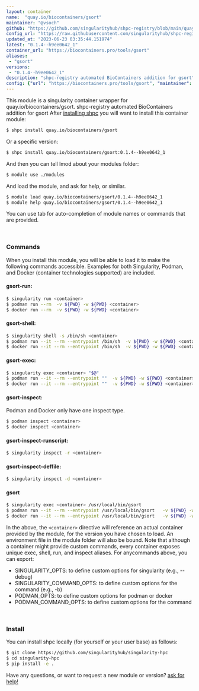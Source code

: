 ```yaml
---
layout: container
name:  "quay.io/biocontainers/gsort"
maintainer: "@vsoch"
github: "https://github.com/singularityhub/shpc-registry/blob/main/quay.io/biocontainers/gsort/container.yaml"
config_url: "https://raw.githubusercontent.com/singularityhub/shpc-registry/main/quay.io/biocontainers/gsort/container.yaml"
updated_at: "2023-06-23 03:35:44.151974"
latest: "0.1.4--h9ee0642_1"
container_url: "https://biocontainers.pro/tools/gsort"
aliases:
 - "gsort"
versions:
 - "0.1.4--h9ee0642_1"
description: "shpc-registry automated BioContainers addition for gsort"
config: {"url": "https://biocontainers.pro/tools/gsort", "maintainer": "@vsoch", "description": "shpc-registry automated BioContainers addition for gsort", "latest": {"0.1.4--h9ee0642_1": "sha256:541997a3c49e03dd7ea26de2f144830636f0f9b378ff04ae12a6c82d1f9f9d03"}, "tags": {"0.1.4--h9ee0642_1": "sha256:541997a3c49e03dd7ea26de2f144830636f0f9b378ff04ae12a6c82d1f9f9d03"}, "docker": "quay.io/biocontainers/gsort", "aliases": {"gsort": "/usr/local/bin/gsort"}}
---
```


This module is a singularity container wrapper for quay.io/biocontainers/gsort.
shpc-registry automated BioContainers addition for gsort
After [installing shpc](#install) you will want to install this container module:


```bash
$ shpc install quay.io/biocontainers/gsort
```

Or a specific version:

```bash
$ shpc install quay.io/biocontainers/gsort:0.1.4--h9ee0642_1
```

And then you can tell lmod about your modules folder:

```bash
$ module use ./modules
```

And load the module, and ask for help, or similar.

```bash
$ module load quay.io/biocontainers/gsort/0.1.4--h9ee0642_1
$ module help quay.io/biocontainers/gsort/0.1.4--h9ee0642_1
```

You can use tab for auto-completion of module names or commands that are provided.

<br>

### Commands

When you install this module, you will be able to load it to make the following commands accessible.
Examples for both Singularity, Podman, and Docker (container technologies supported) are included.

#### gsort-run:

```bash
$ singularity run <container>
$ podman run --rm  -v ${PWD} -w ${PWD} <container>
$ docker run --rm  -v ${PWD} -w ${PWD} <container>
```

#### gsort-shell:

```bash
$ singularity shell -s /bin/sh <container>
$ podman run --it --rm --entrypoint /bin/sh  -v ${PWD} -w ${PWD} <container>
$ docker run --it --rm --entrypoint /bin/sh  -v ${PWD} -w ${PWD} <container>
```

#### gsort-exec:

```bash
$ singularity exec <container> "$@"
$ podman run --it --rm --entrypoint ""  -v ${PWD} -w ${PWD} <container> "$@"
$ docker run --it --rm --entrypoint ""  -v ${PWD} -w ${PWD} <container> "$@"
```

#### gsort-inspect:

Podman and Docker only have one inspect type.

```bash
$ podman inspect <container>
$ docker inspect <container>
```

#### gsort-inspect-runscript:

```bash
$ singularity inspect -r <container>
```

#### gsort-inspect-deffile:

```bash
$ singularity inspect -d <container>
```


#### gsort

```bash
$ singularity exec <container> /usr/local/bin/gsort
$ podman run --it --rm --entrypoint /usr/local/bin/gsort   -v ${PWD} -w ${PWD} <container> -c " $@"
$ docker run --it --rm --entrypoint /usr/local/bin/gsort   -v ${PWD} -w ${PWD} <container> -c " $@"
```



In the above, the `<container>` directive will reference an actual container provided
by the module, for the version you have chosen to load. An environment file in the
module folder will also be bound. Note that although a container
might provide custom commands, every container exposes unique exec, shell, run, and
inspect aliases. For anycommands above, you can export:

 - SINGULARITY_OPTS: to define custom options for singularity (e.g., --debug)
 - SINGULARITY_COMMAND_OPTS: to define custom options for the command (e.g., -b)
 - PODMAN_OPTS: to define custom options for podman or docker
 - PODMAN_COMMAND_OPTS: to define custom options for the command

<br>

### Install

You can install shpc locally (for yourself or your user base) as follows:

```bash
$ git clone https://github.com/singularityhub/singularity-hpc
$ cd singularity-hpc
$ pip install -e .
```

Have any questions, or want to request a new module or version? [ask for help!](https://github.com/singularityhub/singularity-hpc/issues)